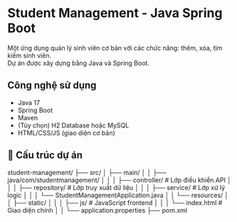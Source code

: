 # Student Management - Java Spring Boot

Một ứng dụng quản lý sinh viên cơ bản với các chức năng: thêm, xóa, tìm kiếm sinh viên.  
Dự án được xây dựng bằng Java và Spring Boot.

##  Công nghệ sử dụng
- Java 17
- Spring Boot
- Maven
- (Tùy chọn) H2 Database hoặc MySQL
- HTML/CSS/JS (giao diện cơ bản)

## 📁 Cấu trúc dự án
student-management/
├── src/
│ ├── main/
│ │ ├── java/com/studentmanagement/
│ │ │ ├── controller/ # Lớp điều khiển API
│ │ │ ├── repository/ # Lớp truy xuất dữ liệu
│ │ │ ├── service/ # Lớp xử lý logic
│ │ │ └── StudentManagementApplication.java
│ │ └── resources/
│ │ ├── static/
│ │ │ ├── js/ # JavaScript frontend
│ │ │ └── index.html # Giao diện chính
│ │ └── application.properties
├── pom.xml
